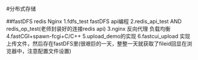 #分布式存储

##fastDFS redis Nginx
    1.fdfs_test  fastDFS api编程
    2.redis_api_test AND  redis_op_test(老师封装好的连接redis api)
    3.nginx 反向代理 负载均衡
    4.fastCGI+spawn-fcgi+C/C++ 
    5.upload_demo的实现
    6.fastcui_upload 实现上传文件，然后存在fastDFS里(很艰巨的一天，整整一天就获取了fileid回显在浏览器中，注意配置文件设置)









